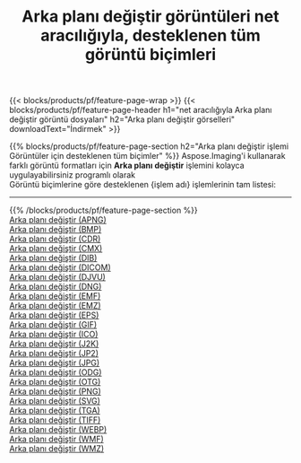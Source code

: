 ﻿---
title: Arka planı değiştir görüntüleri net aracılığıyla, desteklenen tüm görüntü biçimleri 
weight: 3920
url: /tr/net/change-background 
lang: tr
langdirlevel: 2
locales: zh-hans,ja,it,ru,de,es,fr,nl,id,lt,pl,pt,vi,tr,ko,zh-hant,ar,hi,th,sv,cs,uk,he
description: Aspose.Imaging'i kullanarak, net Aracılığıyla kolayca Arka planı değiştir görüntüleri oluşturabilirsiniz
---

{{< blocks/products/pf/feature-page-wrap >}}
{{< blocks/products/pf/feature-page-header h1="net aracılığıyla Arka planı değiştir görüntü dosyaları" h2="Arka planı değiştir görselleri" downloadText="İndirmek" >}}


{{% blocks/products/pf/feature-page-section  h2="Arka planı değiştir işlemi Görüntüler için desteklenen tüm biçimler" %}}
Aspose.Imaging'i kullanarak farklı görüntü formatları için **Arka planı değiştir** işlemini kolayca uygulayabilirsiniz programlı olarak
<br/>
Görüntü biçimlerine göre desteklenen {işlem adı} işlemlerinin tam listesi:
<hr/>
{{% /blocks/products/pf/feature-page-section %}}
<div class="container-fluid productfamilypage bg-gray">
    <div class="convertypes bg-gray agp-content section">
        <div class="container">
		<div class="row other-converters">
		    <div class='col-md-2 other-converter remove-lp remove-rp'><a href="/imaging/tr/net/change-background/apng" >Arka planı değiştir (APNG)</a></div><div class='col-md-2 other-converter remove-lp remove-rp'><a href="/imaging/tr/net/change-background/bmp" >Arka planı değiştir (BMP)</a></div><div class='col-md-2 other-converter remove-lp remove-rp'><a href="/imaging/tr/net/change-background/cdr" >Arka planı değiştir (CDR)</a></div><div class='col-md-2 other-converter remove-lp remove-rp'><a href="/imaging/tr/net/change-background/cmx" >Arka planı değiştir (CMX)</a></div><div class='col-md-2 other-converter remove-lp remove-rp'><a href="/imaging/tr/net/change-background/dib" >Arka planı değiştir (DIB)</a></div><div class='col-md-2 other-converter remove-lp remove-rp'><a href="/imaging/tr/net/change-background/dicom" >Arka planı değiştir (DICOM)</a></div><div class='col-md-2 other-converter remove-lp remove-rp'><a href="/imaging/tr/net/change-background/djvu" >Arka planı değiştir (DJVU)</a></div><div class='col-md-2 other-converter remove-lp remove-rp'><a href="/imaging/tr/net/change-background/dng" >Arka planı değiştir (DNG)</a></div><div class='col-md-2 other-converter remove-lp remove-rp'><a href="/imaging/tr/net/change-background/emf" >Arka planı değiştir (EMF)</a></div><div class='col-md-2 other-converter remove-lp remove-rp'><a href="/imaging/tr/net/change-background/emz" >Arka planı değiştir (EMZ)</a></div><div class='col-md-2 other-converter remove-lp remove-rp'><a href="/imaging/tr/net/change-background/eps" >Arka planı değiştir (EPS)</a></div><div class='col-md-2 other-converter remove-lp remove-rp'><a href="/imaging/tr/net/change-background/gif" >Arka planı değiştir (GIF)</a></div><div class='col-md-2 other-converter remove-lp remove-rp'><a href="/imaging/tr/net/change-background/ico" >Arka planı değiştir (ICO)</a></div><div class='col-md-2 other-converter remove-lp remove-rp'><a href="/imaging/tr/net/change-background/j2k" >Arka planı değiştir (J2K)</a></div><div class='col-md-2 other-converter remove-lp remove-rp'><a href="/imaging/tr/net/change-background/jp2" >Arka planı değiştir (JP2)</a></div><div class='col-md-2 other-converter remove-lp remove-rp'><a href="/imaging/tr/net/change-background/jpg" >Arka planı değiştir (JPG)</a></div><div class='col-md-2 other-converter remove-lp remove-rp'><a href="/imaging/tr/net/change-background/odg" >Arka planı değiştir (ODG)</a></div><div class='col-md-2 other-converter remove-lp remove-rp'><a href="/imaging/tr/net/change-background/otg" >Arka planı değiştir (OTG)</a></div><div class='col-md-2 other-converter remove-lp remove-rp'><a href="/imaging/tr/net/change-background/png" >Arka planı değiştir (PNG)</a></div><div class='col-md-2 other-converter remove-lp remove-rp'><a href="/imaging/tr/net/change-background/svg" >Arka planı değiştir (SVG)</a></div><div class='col-md-2 other-converter remove-lp remove-rp'><a href="/imaging/tr/net/change-background/tga" >Arka planı değiştir (TGA)</a></div><div class='col-md-2 other-converter remove-lp remove-rp'><a href="/imaging/tr/net/change-background/tiff" >Arka planı değiştir (TIFF)</a></div><div class='col-md-2 other-converter remove-lp remove-rp'><a href="/imaging/tr/net/change-background/webp" >Arka planı değiştir (WEBP)</a></div><div class='col-md-2 other-converter remove-lp remove-rp'><a href="/imaging/tr/net/change-background/wmf" >Arka planı değiştir (WMF)</a></div><div class='col-md-2 other-converter remove-lp remove-rp'><a href="/imaging/tr/net/change-background/wmz" >Arka planı değiştir (WMZ)</a></div>
                </div>
        </div>
    </div>
</div>
<br/>
